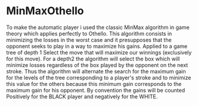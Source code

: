 # MinMaxOthello
To make the automatic player i used the classic MinMax algorithm in game theory which applies perfectly to Othello. This algorithm consists in minimizing the losses in the worst case and it presupposes that the opponent seeks to play in a way to maximize his gains. Applied to a game tree of depth 1 Select the move that will maximize our winnings (exclusively for this move). For a depth2 the algorithm will select the box which will minimize losses regardless of the box played by the opponent on the next stroke. Thus the algorithm will alternate the search for the maximum gain for the levels of the tree corresponding to a player's stroke and to minimize this value for the others because this minimum gain corresponds to the maximum gain for his opponent. By convention the gains will be counted Positively for the BLACK player and negatively for the WHITE.
